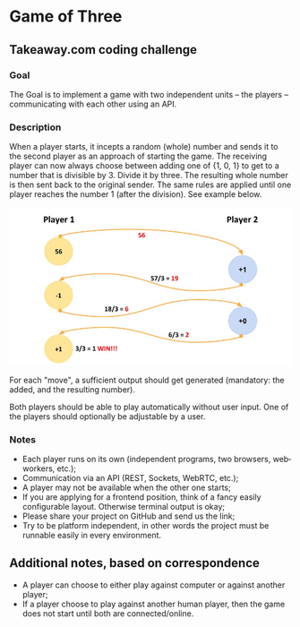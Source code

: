 # Game of Three

## Takeaway.com coding challenge

### Goal
The Goal is to implement a game with two independent units – the players – communicating with each other using an API.

### Description
When a player starts, it incepts a random (whole) number and sends it to the second player as an approach of starting the game. The receiving player can now always choose between adding one of​ {­1, 0, 1} to get to a number that is divisible by​ 3. Divide it by three. The resulting whole number is then sent back to the original sender. The same rules are applied until one player reaches the number 1 (after the division). See example below.

![Scheme](scheme.png)

For each "move", a sufficient output should get generated (mandatory: the added, and the resulting number).

Both players should be able to play automatically without user input. One of the players should optionally be adjustable by a user.

### Notes
- Each player runs on its own (independent programs, two browsers, web‐workers, etc.);
- Communication via an API (REST, Sockets, WebRTC, etc.);
- A player may not be available when the other one starts;
- If you are applying for a frontend position, think of a fancy​ easily​ configurable layout. Otherwise terminal output is okay;
- Please share your project on GitHub and send us the link;
- Try to be platform independent, in other words the project must be runnable easily in every environment.

## Additional notes, based on correspondence
- A player can choose to either play against computer or against another player;
- If a player choose to play against another human player, then the game does not start until both are connected/online.
